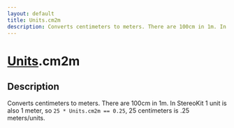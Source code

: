 ```yaml
---
layout: default
title: Units.cm2m
description: Converts centimeters to meters. There are 100cm in 1m. In StereoKit              1 unit is also 1 meter, so 25 * Units.cm2m == 0.25, 25 centimeters is .25              meters/units.
---
```

# [Units]({{url}}pages/Reference/Units.html).cm2m

## Description
Converts centimeters to meters. There are 100cm in 1m. In StereoKit 
            1 unit is also 1 meter, so `25 * Units.cm2m == 0.25`, 25 centimeters is .25 
            meters/units.

